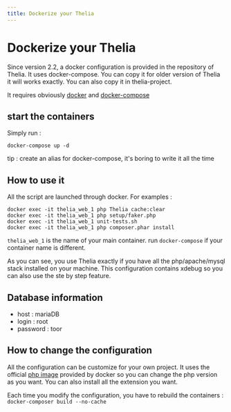 ```yaml
---
title: Dockerize your Thelia
---
```


<div class="page-header">
    <h1>Dockerize your Thelia</h1>
</div>

Since version 2.2, a docker configuration is provided in the repository of Thelia. It uses docker-compose. You can copy it for older version of Thelia it will works exactly.
You can also copy it in thelia-project.

It requires obviously [docker](https://docker.com/) and [docker-compose](http://docs.docker.com/compose/)

## start the containers

Simply run : 

```
docker-compose up -d
```

tip : create an alias for docker-compose, it's boring to write it all the time

## How to use it

All the script are launched through docker. For examples : 

```
docker exec -it thelia_web_1 php Thelia cache:clear
docker exec -it thelia_web_1 php setup/faker.php
docker exec -it thelia_web_1 unit-tests.sh
docker exec -it thelia_web_1 php composer.phar install
```

```thelia_web_1``` is the name of your main container. run ```docker-compose``` if your container name is different.

As you can see, you use Thelia exactly if you have all the php/apache/mysql stack installed on your machine. This configuration contains xdebug so you can also use the ste by step feature.

## Database information

* host : mariaDB
* login : root
* password : toor


## How to change the configuration

All the configuration can be customize for your own project. It uses the official [php image](https://hub.docker.com/_/php/) provided by docker so you can change the php version as you want.
You can also install all the extension you want.

Each time you modify the configuration, you have to rebuild the containers : ```docker-composer build --no-cache```
